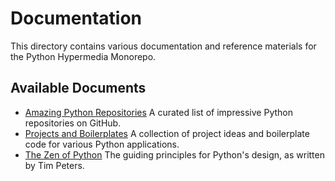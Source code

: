 # Documentation

This directory contains various documentation and reference materials for the Python Hypermedia Monorepo.

## Available Documents

- [Amazing Python Repositories](Amazing%20Python%20Repositories.md)
  A curated list of impressive Python repositories on GitHub.
- [Projects and Boilerplates](Projects%20and%20Boilerplates.md)
  A collection of project ideas and boilerplate code for various Python applications.
- [The Zen of Python](The%20Zen%20of%20Python.md)
  The guiding principles for Python's design, as written by Tim Peters.
